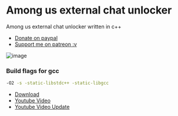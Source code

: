 # Among us external chat unlocker
Among us external chat unlocker written in c++

- [Donate on paypal](https://www.paypal.com/donate?hosted_button_id=PTRYHABP7FHGN)
- [Support me on patreon :v](https://www.patreon.com/Vili69)

![image](https://user-images.githubusercontent.com/42891941/122292720-f3122600-cefe-11eb-9e53-ba6b77f86294.png)
### Build flags for gcc
```bash 
-O2 -s -static-libstdc++ -static-libgcc
```
- [Download](https://github.com/Vili1/Among-us-Free-Chat-unlocker/releases/)
- [Youtube Video](https://youtu.be/K7Pa2PbEvzY)
- [Youtube Video Update](https://youtu.be/Nor549tiOT4)

